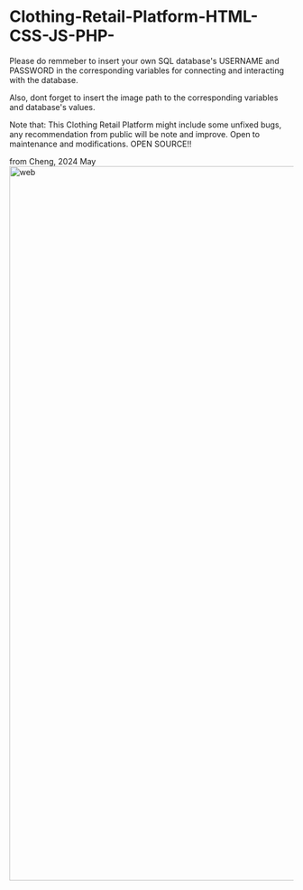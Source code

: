 # Clothing-Retail-Platform-HTML-CSS-JS-PHP-
Please do remmeber to insert your own SQL database's USERNAME and PASSWORD in the corresponding variables for connecting and interacting with the database.

Also, dont forget to insert the image path to the corresponding variables and database's values.

Note that: This Clothing Retail Platform might include some unfixed bugs, any recommendation from public will be note and improve. Open to maintenance and modifications. OPEN SOURCE!!

from Cheng, 2024 May
<img width="1265" alt="web" src="https://github.com/user-attachments/assets/cab36728-a981-4571-9fd4-4e7ea703f351">
